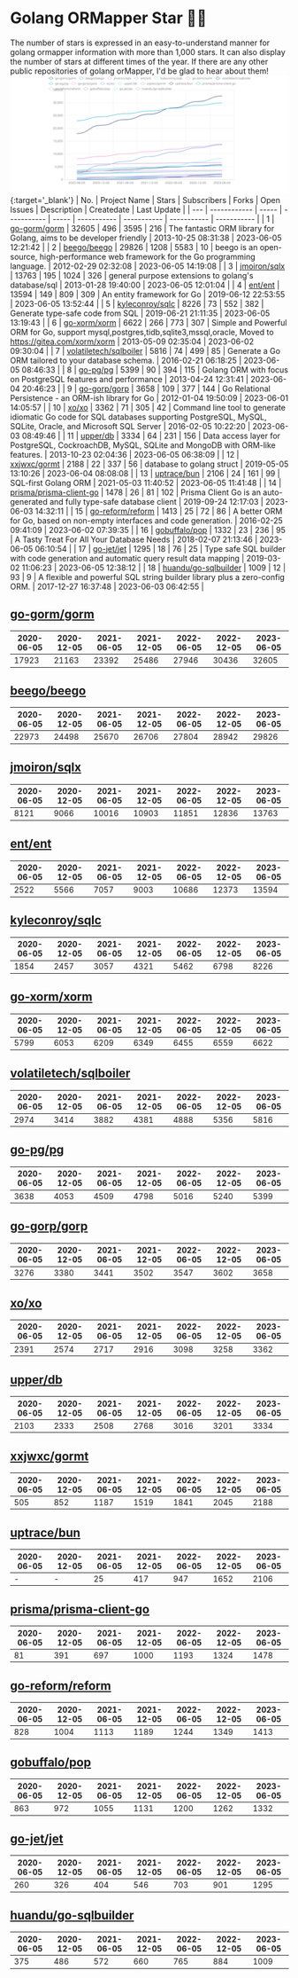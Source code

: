 # Golang ORMapper Star 🎉🎉
The number of stars is expressed in an easy-to-understand manner for golang ormapper information with more than 1,000 stars. It can also display the number of stars at different times of the year.
If there are any other public repositories of golang orMapper, I'd be glad to hear about them!
[![Start数チャート](output/orm_chart.jpeg)](https://ryotaroseto.github.io/star-golang-orms/output/orm_chart.html){:target='_blank'}
| No. | Project Name | Stars | Subscribers | Forks | Open Issues | Description | Createdate | Last Update |
| --- | ------------ | ----- | ----------- | ----- | ----------- | ----------- | ----------- | ----------- |
| 1 | [go-gorm/gorm](https://github.com/go-gorm/gorm) | 32605 | 496 | 3595 | 216 | The fantastic ORM library for Golang, aims to be developer friendly | 2013-10-25 08:31:38 | 2023-06-05 12:21:42 |
| 2 | [beego/beego](https://github.com/beego/beego) | 29826 | 1208 | 5583 | 10 | beego is an open-source, high-performance web framework for the Go programming language. | 2012-02-29 02:32:08 | 2023-06-05 14:19:08 |
| 3 | [jmoiron/sqlx](https://github.com/jmoiron/sqlx) | 13763 | 195 | 1024 | 326 | general purpose extensions to golang's database/sql | 2013-01-28 19:40:00 | 2023-06-05 12:01:04 |
| 4 | [ent/ent](https://github.com/ent/ent) | 13594 | 149 | 809 | 309 | An entity framework for Go | 2019-06-12 22:53:55 | 2023-06-05 13:52:44 |
| 5 | [kyleconroy/sqlc](https://github.com/kyleconroy/sqlc) | 8226 | 73 | 552 | 382 | Generate type-safe code from SQL | 2019-06-21 21:11:35 | 2023-06-05 13:19:43 |
| 6 | [go-xorm/xorm](https://github.com/go-xorm/xorm) | 6622 | 266 | 773 | 307 | Simple and Powerful ORM for Go, support mysql,postgres,tidb,sqlite3,mssql,oracle, Moved to https://gitea.com/xorm/xorm | 2013-05-09 02:35:04 | 2023-06-02 09:30:04 |
| 7 | [volatiletech/sqlboiler](https://github.com/volatiletech/sqlboiler) | 5816 | 74 | 499 | 85 | Generate a Go ORM tailored to your database schema. | 2016-02-21 06:18:25 | 2023-06-05 08:46:33 |
| 8 | [go-pg/pg](https://github.com/go-pg/pg) | 5399 | 90 | 394 | 115 | Golang ORM with focus on PostgreSQL features and performance | 2013-04-24 12:31:41 | 2023-06-04 20:46:23 |
| 9 | [go-gorp/gorp](https://github.com/go-gorp/gorp) | 3658 | 109 | 377 | 144 | Go Relational Persistence - an ORM-ish library for Go | 2012-01-04 19:50:09 | 2023-06-01 14:05:57 |
| 10 | [xo/xo](https://github.com/xo/xo) | 3362 | 71 | 305 | 42 | Command line tool to generate idiomatic Go code for SQL databases supporting PostgreSQL, MySQL, SQLite, Oracle, and Microsoft SQL Server | 2016-02-05 10:22:20 | 2023-06-03 08:49:46 |
| 11 | [upper/db](https://github.com/upper/db) | 3334 | 64 | 231 | 156 | Data access layer for PostgreSQL, CockroachDB, MySQL, SQLite and MongoDB with ORM-like features. | 2013-10-23 02:04:36 | 2023-06-05 06:38:09 |
| 12 | [xxjwxc/gormt](https://github.com/xxjwxc/gormt) | 2188 | 22 | 337 | 56 | database to golang struct | 2019-05-05 13:10:26 | 2023-06-04 08:08:08 |
| 13 | [uptrace/bun](https://github.com/uptrace/bun) | 2106 | 24 | 161 | 99 | SQL-first Golang ORM | 2021-05-03 11:40:52 | 2023-06-05 11:41:48 |
| 14 | [prisma/prisma-client-go](https://github.com/prisma/prisma-client-go) | 1478 | 26 | 81 | 102 | Prisma Client Go is an auto-generated and fully type-safe database client | 2019-09-24 12:17:03 | 2023-06-03 14:32:11 |
| 15 | [go-reform/reform](https://github.com/go-reform/reform) | 1413 | 25 | 72 | 86 | A better ORM for Go, based on non-empty interfaces and code generation. | 2016-02-25 09:41:09 | 2023-06-02 07:39:35 |
| 16 | [gobuffalo/pop](https://github.com/gobuffalo/pop) | 1332 | 23 | 236 | 95 | A Tasty Treat For All Your Database Needs | 2018-02-07 21:13:46 | 2023-06-05 06:10:54 |
| 17 | [go-jet/jet](https://github.com/go-jet/jet) | 1295 | 18 | 76 | 25 | Type safe SQL builder with code generation and automatic query result data mapping | 2019-03-02 11:06:23 | 2023-06-05 12:38:12 |
| 18 | [huandu/go-sqlbuilder](https://github.com/huandu/go-sqlbuilder) | 1009 | 12 | 93 | 9 | A flexible and powerful SQL string builder library plus a zero-config ORM. | 2017-12-27 16:37:48 | 2023-06-03 06:42:55 |
## [go-gorm/gorm](https://github.com/go-gorm/gorm)
| 2020-06-05 | 2020-12-05 | 2021-06-05 | 2021-12-05 | 2022-06-05 | 2022-12-05 | 2023-06-05 |
| --- | --- | --- | --- | --- | --- | --- |
| 17923 | 21163 | 23392 | 25486 | 27946 | 30436 | 32605 |
## [beego/beego](https://github.com/beego/beego)
| 2020-06-05 | 2020-12-05 | 2021-06-05 | 2021-12-05 | 2022-06-05 | 2022-12-05 | 2023-06-05 |
| --- | --- | --- | --- | --- | --- | --- |
| 22973 | 24498 | 25670 | 26706 | 27804 | 28942 | 29826 |
## [jmoiron/sqlx](https://github.com/jmoiron/sqlx)
| 2020-06-05 | 2020-12-05 | 2021-06-05 | 2021-12-05 | 2022-06-05 | 2022-12-05 | 2023-06-05 |
| --- | --- | --- | --- | --- | --- | --- |
| 8121 | 9066 | 10016 | 10903 | 11851 | 12836 | 13763 |
## [ent/ent](https://github.com/ent/ent)
| 2020-06-05 | 2020-12-05 | 2021-06-05 | 2021-12-05 | 2022-06-05 | 2022-12-05 | 2023-06-05 |
| --- | --- | --- | --- | --- | --- | --- |
| 2522 | 5566 | 7057 | 9003 | 10686 | 12373 | 13594 |
## [kyleconroy/sqlc](https://github.com/kyleconroy/sqlc)
| 2020-06-05 | 2020-12-05 | 2021-06-05 | 2021-12-05 | 2022-06-05 | 2022-12-05 | 2023-06-05 |
| --- | --- | --- | --- | --- | --- | --- |
| 1854 | 2457 | 3057 | 4321 | 5462 | 6798 | 8226 |
## [go-xorm/xorm](https://github.com/go-xorm/xorm)
| 2020-06-05 | 2020-12-05 | 2021-06-05 | 2021-12-05 | 2022-06-05 | 2022-12-05 | 2023-06-05 |
| --- | --- | --- | --- | --- | --- | --- |
| 5799 | 6053 | 6209 | 6349 | 6455 | 6559 | 6622 |
## [volatiletech/sqlboiler](https://github.com/volatiletech/sqlboiler)
| 2020-06-05 | 2020-12-05 | 2021-06-05 | 2021-12-05 | 2022-06-05 | 2022-12-05 | 2023-06-05 |
| --- | --- | --- | --- | --- | --- | --- |
| 2974 | 3414 | 3882 | 4381 | 4888 | 5356 | 5816 |
## [go-pg/pg](https://github.com/go-pg/pg)
| 2020-06-05 | 2020-12-05 | 2021-06-05 | 2021-12-05 | 2022-06-05 | 2022-12-05 | 2023-06-05 |
| --- | --- | --- | --- | --- | --- | --- |
| 3638 | 4053 | 4509 | 4798 | 5016 | 5240 | 5399 |
## [go-gorp/gorp](https://github.com/go-gorp/gorp)
| 2020-06-05 | 2020-12-05 | 2021-06-05 | 2021-12-05 | 2022-06-05 | 2022-12-05 | 2023-06-05 |
| --- | --- | --- | --- | --- | --- | --- |
| 3276 | 3380 | 3441 | 3502 | 3547 | 3602 | 3658 |
## [xo/xo](https://github.com/xo/xo)
| 2020-06-05 | 2020-12-05 | 2021-06-05 | 2021-12-05 | 2022-06-05 | 2022-12-05 | 2023-06-05 |
| --- | --- | --- | --- | --- | --- | --- |
| 2391 | 2574 | 2717 | 2916 | 3098 | 3258 | 3362 |
## [upper/db](https://github.com/upper/db)
| 2020-06-05 | 2020-12-05 | 2021-06-05 | 2021-12-05 | 2022-06-05 | 2022-12-05 | 2023-06-05 |
| --- | --- | --- | --- | --- | --- | --- |
| 2103 | 2333 | 2508 | 2768 | 3016 | 3201 | 3334 |
## [xxjwxc/gormt](https://github.com/xxjwxc/gormt)
| 2020-06-05 | 2020-12-05 | 2021-06-05 | 2021-12-05 | 2022-06-05 | 2022-12-05 | 2023-06-05 |
| --- | --- | --- | --- | --- | --- | --- |
| 505 | 852 | 1187 | 1519 | 1841 | 2045 | 2188 |
## [uptrace/bun](https://github.com/uptrace/bun)
| 2020-06-05 | 2020-12-05 | 2021-06-05 | 2021-12-05 | 2022-06-05 | 2022-12-05 | 2023-06-05 |
| --- | --- | --- | --- | --- | --- | --- |
| - | - | 25 | 417 | 947 | 1652 | 2106 |
## [prisma/prisma-client-go](https://github.com/prisma/prisma-client-go)
| 2020-06-05 | 2020-12-05 | 2021-06-05 | 2021-12-05 | 2022-06-05 | 2022-12-05 | 2023-06-05 |
| --- | --- | --- | --- | --- | --- | --- |
| 81 | 391 | 697 | 1000 | 1193 | 1324 | 1478 |
## [go-reform/reform](https://github.com/go-reform/reform)
| 2020-06-05 | 2020-12-05 | 2021-06-05 | 2021-12-05 | 2022-06-05 | 2022-12-05 | 2023-06-05 |
| --- | --- | --- | --- | --- | --- | --- |
| 828 | 1004 | 1113 | 1189 | 1244 | 1349 | 1413 |
## [gobuffalo/pop](https://github.com/gobuffalo/pop)
| 2020-06-05 | 2020-12-05 | 2021-06-05 | 2021-12-05 | 2022-06-05 | 2022-12-05 | 2023-06-05 |
| --- | --- | --- | --- | --- | --- | --- |
| 863 | 972 | 1055 | 1131 | 1200 | 1262 | 1332 |
## [go-jet/jet](https://github.com/go-jet/jet)
| 2020-06-05 | 2020-12-05 | 2021-06-05 | 2021-12-05 | 2022-06-05 | 2022-12-05 | 2023-06-05 |
| --- | --- | --- | --- | --- | --- | --- |
| 260 | 326 | 404 | 546 | 703 | 901 | 1295 |
## [huandu/go-sqlbuilder](https://github.com/huandu/go-sqlbuilder)
| 2020-06-05 | 2020-12-05 | 2021-06-05 | 2021-12-05 | 2022-06-05 | 2022-12-05 | 2023-06-05 |
| --- | --- | --- | --- | --- | --- | --- |
| 375 | 486 | 572 | 660 | 765 | 884 | 1009 |
